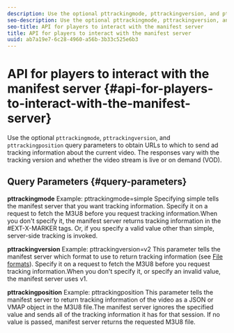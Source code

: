 ```yaml
---
description: Use the optional pttrackingmode, pttrackingversion, and pttrackingposition query parameters to obtain URLs to which to send ad tracking information about the current video. The responses vary with the tracking version and whether the video stream is live or on demand (VOD).
seo-description: Use the optional pttrackingmode, pttrackingversion, and pttrackingposition query parameters to obtain URLs to which to send ad tracking information about the current video. The responses vary with the tracking version and whether the video stream is live or on demand (VOD).
seo-title: API for players to interact with the manifest server
title: API for players to interact with the manifest server
uuid: ab7a19e7-6c28-4960-a56b-3b33c525e6b3
---
```


# API for players to interact with the manifest server {#api-for-players-to-interact-with-the-manifest-server}

Use the optional `pttrackingmode`, `pttrackingversion`, and `pttrackingposition` query parameters to obtain URLs to which to send ad tracking information about the current video. The responses vary with the tracking version and whether the video stream is live or on demand (VOD).

## Query Parameters {#query-parameters}

**pttrackingmode**
Example: pttrackingmode=simple
Specifying simple tells the manifest server that you want tracking information.
Specify it on a request to fetch the M3U8 before you request tracking information.When you don't specify it, the manifest server returns tracking information in the #EXT-X-MARKER tags.
Or, if you specify a valid value other than simple, server-side tracking is invoked.

**pttrackingversion**
Example: pttrackingversion=v2
This parameter tells the manifest server which format to use to return tracking information (see [File formats](../../msapi-topics/ms-list-file-formats/ms-api-file-formats.md)).
Specify it on a request to fetch the M3U8 before you request tracking information.When you don't specify it, or specify an invalid value, the manifest server uses v1.

**pttrackingposition**
Example: pttrackingposition
This parameter tells the manifest server to return tracking information of the video as a JSON or VMAP object in the M3U8 file.The manifest server ignores the specified value and sends all of the tracking information it has for that session. If no value is passed, manifest server returns the requested M3U8 file.
